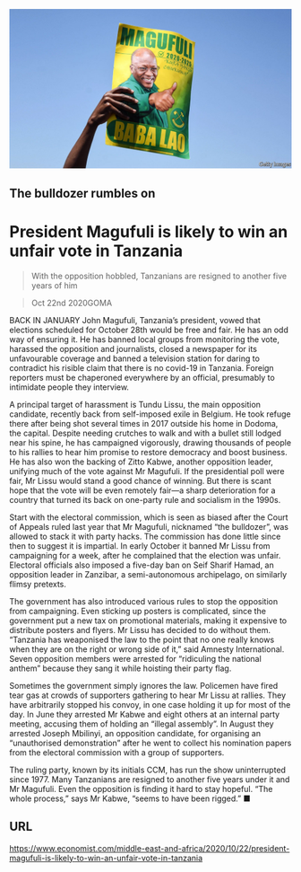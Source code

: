 ![](./images/20201024_MAP501.jpg)

## The bulldozer rumbles on

# President Magufuli is likely to win an unfair vote in Tanzania

> With the opposition hobbled, Tanzanians are resigned to another five years of him

> Oct 22nd 2020GOMA

BACK IN JANUARY John Magufuli, Tanzania’s president, vowed that elections scheduled for October 28th would be free and fair. He has an odd way of ensuring it. He has banned local groups from monitoring the vote, harassed the opposition and journalists, closed a newspaper for its unfavourable coverage and banned a television station for daring to contradict his risible claim that there is no covid-19 in Tanzania. Foreign reporters must be chaperoned everywhere by an official, presumably to intimidate people they interview.

A principal target of harassment is Tundu Lissu, the main opposition candidate, recently back from self-imposed exile in Belgium. He took refuge there after being shot several times in 2017 outside his home in Dodoma, the capital. Despite needing crutches to walk and with a bullet still lodged near his spine, he has campaigned vigorously, drawing thousands of people to his rallies to hear him promise to restore democracy and boost business. He has also won the backing of Zitto Kabwe, another opposition leader, unifying much of the vote against Mr Magufuli. If the presidential poll were fair, Mr Lissu would stand a good chance of winning. But there is scant hope that the vote will be even remotely fair—a sharp deterioration for a country that turned its back on one-party rule and socialism in the 1990s.

Start with the electoral commission, which is seen as biased after the Court of Appeals ruled last year that Mr Magufuli, nicknamed “the bulldozer”, was allowed to stack it with party hacks. The commission has done little since then to suggest it is impartial. In early October it banned Mr Lissu from campaigning for a week, after he complained that the election was unfair. Electoral officials also imposed a five-day ban on Seif Sharif Hamad, an opposition leader in Zanzibar, a semi-autonomous archipelago, on similarly flimsy pretexts.

The government has also introduced various rules to stop the opposition from campaigning. Even sticking up posters is complicated, since the government put a new tax on promotional materials, making it expensive to distribute posters and flyers. Mr Lissu has decided to do without them. “Tanzania has weaponised the law to the point that no one really knows when they are on the right or wrong side of it,” said Amnesty International. Seven opposition members were arrested for “ridiculing the national anthem” because they sang it while hoisting their party flag.

Sometimes the government simply ignores the law. Policemen have fired tear gas at crowds of supporters gathering to hear Mr Lissu at rallies. They have arbitrarily stopped his convoy, in one case holding it up for most of the day. In June they arrested Mr Kabwe and eight others at an internal party meeting, accusing them of holding an “illegal assembly”. In August they arrested Joseph Mbilinyi, an opposition candidate, for organising an “unauthorised demonstration” after he went to collect his nomination papers from the electoral commission with a group of supporters.

The ruling party, known by its initials CCM, has run the show uninterrupted since 1977. Many Tanzanians are resigned to another five years under it and Mr Magufuli. Even the opposition is finding it hard to stay hopeful. “The whole process,” says Mr Kabwe, “seems to have been rigged.” ■

## URL

https://www.economist.com/middle-east-and-africa/2020/10/22/president-magufuli-is-likely-to-win-an-unfair-vote-in-tanzania
